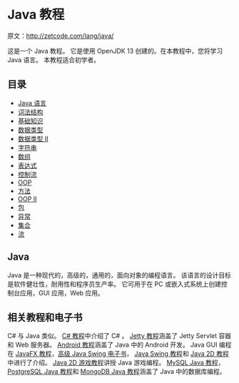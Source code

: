 # Java 教程

原文：http://zetcode.com/lang/java/

这是一个 Java 教程。 它是使用 OpenJDK 13 创建的。在本教程中，您将学习 Java 语言。 本教程适合初学者。

## 目录



*   [Java 语言](java/)
*   [词法结构](lexis/)
*   [基础知识](basics/)
*   [数据类型](datatypes/)
*   [数据类型 II](datatypes2/)
*   [字符串](strings/)
*   [数组](arrays/)
*   [表达式](expressions/)
*   [控制流](flow/)
*   [OOP](oop/)
*   [方法](methods/)
*   [OOP II](oop2/)
*   [包](packages/)
*   [异常](exceptions/)
*   [集合](collections/)
*   [流](streams/)



## Java

Java 是一种现代的，高级的，通用的，面向对象的编程语言。 该语言的设计目标是软件健壮性，耐用性和程序员生产率。 它可用于在 PC 或嵌入式系统上创建控制台应用，GUI 应用，Web 应用。

## 相关教程和电子书

C# 与 Java 类似。 [C# 教程](/lang/csharp/)中介绍了 C# 。 [Jetty 教程](/java/jetty/)涵盖了 Jetty Servlet 容器和 Web 服务器。 [Android 教程](/mob/android/)涵盖了 Java 中的 Android 开发。 Java GUI 编程在 [JavaFX 教程](/gui/javafx/)，[高级 Java Swing 电子书](/ebooks/advancedjavaswing/)， [Java Swing 教程](/tutorials/javaswingtutorial/)和 [Java 2D 教程](/gfx/java2d/)中进行了介绍。 [Java 2D 游戏教程](/tutorials/javagamestutorial/)讲授 Java 游戏编程。 [MySQL Java 教程](/db/mysqljava/)， [PostgreSQL Java 教程](/db/postgresqljavatutorial/)和 [MongoDB Java 教程](/db/mongodbjava/)涵盖了 Java 中的数据库编程。